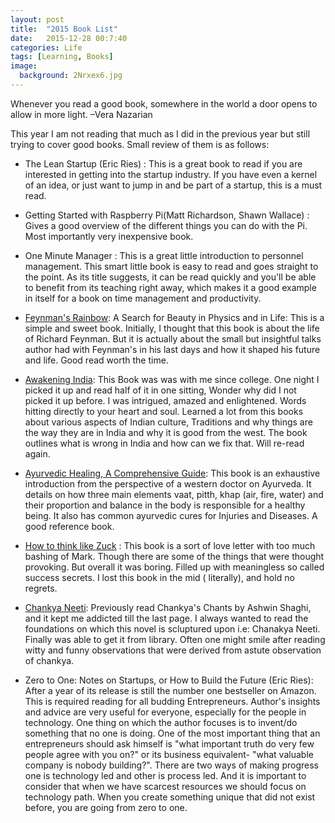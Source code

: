 ```yaml
---
layout: post
title:  "2015 Book List"
date:   2015-12-28 00:7:40
categories: Life
tags: [Learning, Books]
image:
  background: 2Nrxex6.jpg
---
```


Whenever you read a good book, somewhere in the world a door opens to allow in more light.
–Vera Nazarian

This year I am not reading that much as I did in the previous year but still trying to cover good books. Small review of them is as follows:

- The Lean Startup (Eric Ries) : This is a great book to read if you are interested in getting into the startup industry. If you have even a kernel of an idea, or just want to jump in and be part of a startup, this is a must read.

- Getting Started with Raspberry Pi(Matt Richardson, Shawn Wallace) : Gives a good overview of the different things you can do with the Pi. Most importantly very inexpensive book.

- One Minute Manager : This is a great little introduction to personnel management. This smart little book is easy to read and goes straight to the point. As its title suggests, it can be read quickly and you'll be able to benefit from its teaching right away, which makes it a good example in itself for a book on time management and productivity.

- <a href="http://www.amazon.in/Feynmans-Rainbow-Search-Physics-Vintage/dp/0307946495">Feynman's Rainbow</a>: A Search for Beauty in Physics and in Life: This is a simple and sweet book. Initially, I thought that this book is about the life of Richard Feynman. But it is actually about the small but insightful talks author had with Feynman's in his last days and how it shaped his future and life. Good read worth the time.

- <a href="http://www.amazon.in/Awakening-India-Swami-Vivekananda-Anurag/dp/9382894071">Awakening India</a>: This Book was was with me since college. One night I picked it up and read half of it in one sitting, Wonder why did I not picked it up before. I was intrigued, amazed and enlightened. Words hitting directly to your heart and soul. Learned a lot from this books about various aspects of Indian culture, Traditions and why things are the way they are in India and why it is good from the west. The book outlines what is wrong in India and how can we fix that. Will re-read again.

- <a href="http://www.amazon.in/gp/product/B003TO5EF0/ref=dp-kindle-redirect?ie=UTF8&btkr=1"> Ayurvedic Healing, A Comprehensive Guide</a>: This book is an exhaustive introduction from the perspective of a western doctor on Ayurveda. It details on how three main elements vaat, pitth, khap (air, fire, water) and their proportion and balance in the body is responsible for a healthy being. It also has common ayurvedic cures for Injuries and Diseases. A good reference book.

- <a href="http://www.amazon.in/Think-Like-Zuck-Improbably-Zuckerberg/dp/007180949X">How to think like Zuck</a> :  This book is a sort of love letter with too much bashing of Mark. Though there are some of the things that were thought provoking. But overall it was boring. Filled up with meaningless so called success secrets. I lost this book in the mid ( literally), and hold no regrets.

- <a href="http://www.amazon.in/Chanakya-Neeti-B-K-Chaturvedi/dp/8128400487"> Chankya Neeti</a>:  Previously  read Chankya's Chants by Ashwin Shaghi, and it kept me addicted till the last page. I always wanted to read the foundations on which this novel is scluptured upon i.e: Chanakya Neeti. Finally was able to get it from library. Often one might smile after reading witty and funny observations that were derived from astute observation of chankya.

- Zero to One: Notes on Startups, or How to Build the Future (Eric Ries): After a year of its release is still the number one bestseller on Amazon. This is required reading for all budding Entrepreneurs. Author's insights and advice are very useful for everyone, especially for the people in technology. One thing on which the author focuses is to invent/do something that no one is doing. One of the most important thing that an entrepreneurs should ask himself is "what important truth do very few people agree with you on?" or its business equivalent- "what valuable company is nobody building?". There are two ways of making progress one is technology led and other is process led. And it is important to consider that when we have scarcest resources we should focus on technology path. When you create something unique that did not exist before, you are going from zero to one.

